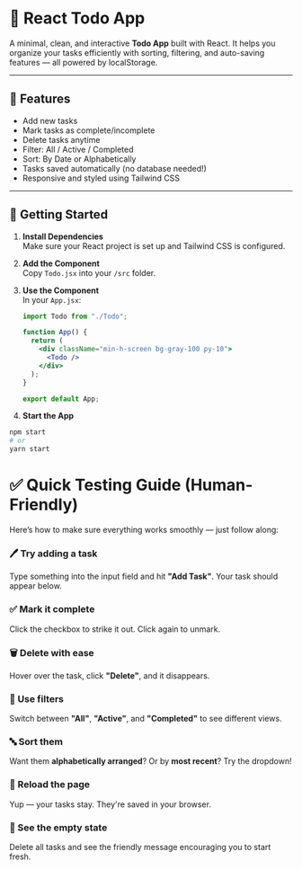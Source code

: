 # 📝 React Todo App

A minimal, clean, and interactive **Todo App** built with React. It helps you organize your tasks efficiently with sorting, filtering, and auto-saving features — all powered by localStorage.

---

## 🌟 Features

- Add new tasks
- Mark tasks as complete/incomplete
- Delete tasks anytime
- Filter: All / Active / Completed
- Sort: By Date or Alphabetically
- Tasks saved automatically (no database needed!)
- Responsive and styled using Tailwind CSS

---

## 🚀 Getting Started

1. **Install Dependencies**  
   Make sure your React project is set up and Tailwind CSS is configured.

2. **Add the Component**  
   Copy `Todo.jsx` into your `/src` folder.

3. **Use the Component**  
   In your `App.jsx`:

   ```jsx
   import Todo from "./Todo";

   function App() {
     return (
       <div className="min-h-screen bg-gray-100 py-10">
         <Todo />
       </div>
     );
   }

   export default App;
4. **Start the App**

```bash
npm start
# or
yarn start
```

# ✅ Quick Testing Guide (Human-Friendly)

Here’s how to make sure everything works smoothly — just follow along:

### 🖊️ Try adding a task
Type something into the input field and hit **"Add Task"**. Your task should appear below.

### ✅ Mark it complete
Click the checkbox to strike it out. Click again to unmark.

### 🗑️ Delete with ease
Hover over the task, click **"Delete"**, and it disappears.

### 🎯 Use filters
Switch between **"All"**, **"Active"**, and **"Completed"** to see different views.

### 🔤 Sort them
Want them **alphabetically arranged**? Or by **most recent**? Try the dropdown!

### 🔄 Reload the page
Yup — your tasks stay. They're saved in your browser.

### 👀 See the empty state
Delete all tasks and see the friendly message encouraging you to start fresh.
